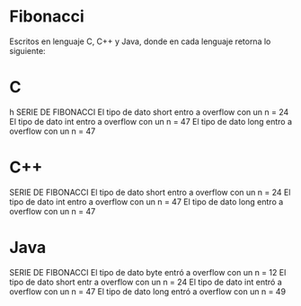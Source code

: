# Fibonacci #

Escritos en lenguaje C, C++ y Java, donde en cada lenguaje retorna lo siguiente:

# C #
h
SERIE DE FIBONACCI
El tipo de dato short entro a overflow con un n = 24
El tipo de dato int entro a overflow con un n = 47
El tipo de dato long entro a overflow con un n = 47

# C++ #

SERIE DE FIBONACCI
El tipo de dato short entro a overflow con un n = 24
El tipo de dato int entro a overflow con un n = 47
El tipo de dato long entro a overflow con un n = 47

# Java #

SERIE DE FIBONACCI
El tipo de dato byte entró a overflow con un n = 12
El tipo de dato short entr a overflow con un n = 24
El tipo de dato int entró a overflow con un n = 47
El tipo de dato long entró a overflow con un n = 49
